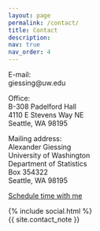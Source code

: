 ```yaml
---
layout: page
permalink: /contact/
title: Contact
description: 
nav: true
nav_order: 4
---
```


<div class="row">
    <div class="col-sm-4">
      <p> <span class="font-weight-bold">E-mail:</span> <br>
      giessing@uw.edu </p>
      <p> <span class="font-weight-bold">Office:</span> <br>
      B-308 Padelford Hall <br>
      4110 E Stevens Way NE <br>
      Seattle, WA 98195 </p> 
    </div>
    <div class="col-sm-4">
      <p> <span class="font-weight-bold">Mailing address:</span> <br>
      Alexander Giessing <br>
      University of Washington <br>
      Department of Statistics <br>
      Box 354322 <br>
      Seattle, WA 98195 </p>  
    </div>
    <div class="col-sm-4">
      <p> <a tyle="font-weight:bold" href = "https://calendly.com/giessing-7xc/30min" target="_new"> Schedule time with me </a> </p>
    </div>
</div>


<div class="social">
  <div class="contact-icons">
    {% include social.html %}
  </div>

  <div class="contact-note">
    {{ site.contact_note }}
  </div>
</div>
